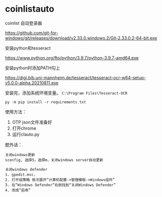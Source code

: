 # coinlistauto
coinlist 自动登录器

https://github.com/git-for-windows/git/releases/download/v2.33.0.windows.2/Git-2.33.0.2-64-bit.exe

安装python和tesseract

https://www.python.org/ftp/python/3.9.7/python-3.9.7-amd64.exe

安装python时添加PATH勾上

https://digi.bib.uni-mannheim.de/tesseract/tesseract-ocr-w64-setup-v5.0.0-alpha.20210811.exe

安装完，添加系统环境变量。
`C:\Program Files\Tesseract-OCR`

`py -m pip install -r requirements.txt`

使用方法：
1. OTP json文件准备好
2. 打开chrome
3. 运行clauto.py


题外话：
```
关闭windows更新
sconfig, 选择5，选择m，关闭windows server自动更新

关闭windows defender
1. gpedit.msc，
2. 打开组策略 依次展开“计算机配置->管理模板->Windows组件”
3. 在“Windows Defender”右侧找到“关闭Windows Defender”
4. 改成“启用”
```
